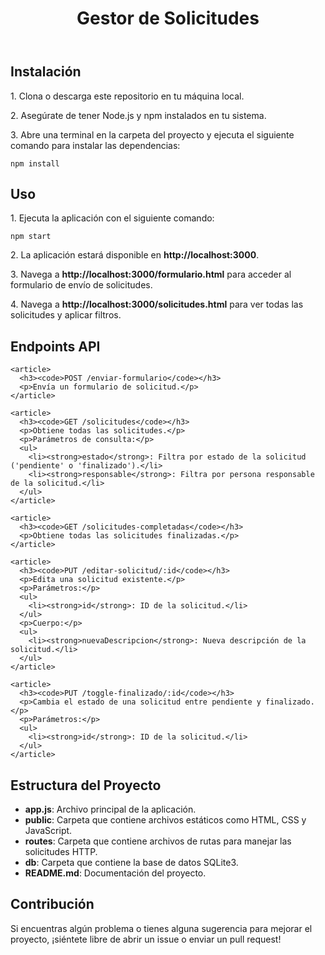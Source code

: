   <header>
    <h1>Gestor de Solicitudes</h1>
  </header>

  <section>
    <h2>Instalación</h2>
    <p>1. Clona o descarga este repositorio en tu máquina local.</p>
    <p>2. Asegúrate de tener Node.js y npm instalados en tu sistema.</p>
    <p>3. Abre una terminal en la carpeta del proyecto y ejecuta el siguiente comando para instalar las dependencias:</p>
    <pre><code>npm install</code></pre>
  </section>

  <section>
    <h2>Uso</h2>
    <p>1. Ejecuta la aplicación con el siguiente comando:</p>
    <pre><code>npm start</code></pre>
    <p>2. La aplicación estará disponible en <strong>http://localhost:3000</strong>.</p>
    <p>3. Navega a <strong>http://localhost:3000/formulario.html</strong> para acceder al formulario de envío de solicitudes.</p>
    <p>4. Navega a <strong>http://localhost:3000/solicitudes.html</strong> para ver todas las solicitudes y aplicar filtros.</p>
  </section>

  <section>
    <h2>Endpoints API</h2>

    <article>
      <h3><code>POST /enviar-formulario</code></h3>
      <p>Envía un formulario de solicitud.</p>
    </article>

    <article>
      <h3><code>GET /solicitudes</code></h3>
      <p>Obtiene todas las solicitudes.</p>
      <p>Parámetros de consulta:</p>
      <ul>
        <li><strong>estado</strong>: Filtra por estado de la solicitud ('pendiente' o 'finalizado').</li>
        <li><strong>responsable</strong>: Filtra por persona responsable de la solicitud.</li>
      </ul>
    </article>

    <article>
      <h3><code>GET /solicitudes-completadas</code></h3>
      <p>Obtiene todas las solicitudes finalizadas.</p>
    </article>

    <article>
      <h3><code>PUT /editar-solicitud/:id</code></h3>
      <p>Edita una solicitud existente.</p>
      <p>Parámetros:</p>
      <ul>
        <li><strong>id</strong>: ID de la solicitud.</li>
      </ul>
      <p>Cuerpo:</p>
      <ul>
        <li><strong>nuevaDescripcion</strong>: Nueva descripción de la solicitud.</li>
      </ul>
    </article>

    <article>
      <h3><code>PUT /toggle-finalizado/:id</code></h3>
      <p>Cambia el estado de una solicitud entre pendiente y finalizado.</p>
      <p>Parámetros:</p>
      <ul>
        <li><strong>id</strong>: ID de la solicitud.</li>
      </ul>
    </article>

  </section>

  <section>
    <h2>Estructura del Proyecto</h2>
    <ul>
      <li><strong>app.js</strong>: Archivo principal de la aplicación.</li>
      <li><strong>public</strong>: Carpeta que contiene archivos estáticos como HTML, CSS y JavaScript.</li>
      <li><strong>routes</strong>: Carpeta que contiene archivos de rutas para manejar las solicitudes HTTP.</li>
      <li><strong>db</strong>: Carpeta que contiene la base de datos SQLite3.</li>
      <li><strong>README.md</strong>: Documentación del proyecto.</li>
    </ul>
  </section>

  <section>
    <h2>Contribución</h2>
    <p>Si encuentras algún problema o tienes alguna sugerencia para mejorar el proyecto, ¡siéntete libre de abrir un issue o enviar un pull request!</p>
  </section>
